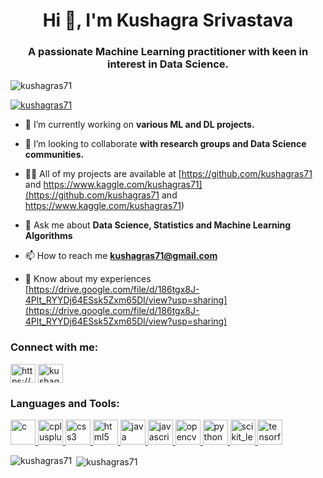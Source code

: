 <h1 align="center">Hi 👋, I'm Kushagra Srivastava</h1>
<h3 align="center">A passionate Machine Learning practitioner with keen in interest in Data Science.</h3>

<p align="left"> <img src="https://komarev.com/ghpvc/?username=kushagras71&label=Profile%20views&color=0e75b6&style=flat" alt="kushagras71" /> </p>

<p align="left"> <a href="https://github.com/ryo-ma/github-profile-trophy"><img src="https://github-profile-trophy.vercel.app/?username=kushagras71" alt="kushagras71" /></a> </p>

- 🔭 I’m currently working on **various ML and DL projects.**

- 👯 I’m looking to collaborate **with research groups and Data Science communities.**

- 👨‍💻 All of my projects are available at [https://github.com/kushagras71 and https://www.kaggle.com/kushagras71](https://github.com/kushagras71 and https://www.kaggle.com/kushagras71)

- 💬 Ask me about **Data Science, Statistics and Machine Learning Algorithms**

- 📫 How to reach me **kushagras71@gmail.com**

- 📄 Know about my experiences [https://drive.google.com/file/d/186tgx8J-4Plt_RYYDj64ESsk5Zxm65Dl/view?usp=sharing](https://drive.google.com/file/d/186tgx8J-4Plt_RYYDj64ESsk5Zxm65Dl/view?usp=sharing)

<h3 align="left">Connect with me:</h3>
<p align="left">
<a href="https://linkedin.com/in/kushagras71" target="blank"><img align="center" src="https://cdn.jsdelivr.net/npm/simple-icons@3.0.1/icons/linkedin.svg" alt="https://www.linkedin.com/in/kushagras71" height="30" width="40" /></a>
<a href="https://kaggle.com/kushagras71" target="blank"><img align="center" src="https://cdn.jsdelivr.net/npm/simple-icons@3.0.1/icons/kaggle.svg" alt="kushagras71" height="30" width="40" /></a>
</p>

<h3 align="left">Languages and Tools:</h3>
<p align="left"> <a href="https://www.cprogramming.com/" target="_blank"> <img src="https://devicons.github.io/devicon/devicon.git/icons/c/c-original.svg" alt="c" width="40" height="40"/> </a> <a href="https://www.w3schools.com/cpp/" target="_blank"> <img src="https://devicons.github.io/devicon/devicon.git/icons/cplusplus/cplusplus-original.svg" alt="cplusplus" width="40" height="40"/> </a> <a href="https://www.w3schools.com/css/" target="_blank"> <img src="https://devicons.github.io/devicon/devicon.git/icons/css3/css3-original-wordmark.svg" alt="css3" width="40" height="40"/> </a> <a href="https://www.w3.org/html/" target="_blank"> <img src="https://devicons.github.io/devicon/devicon.git/icons/html5/html5-original-wordmark.svg" alt="html5" width="40" height="40"/> </a> <a href="https://www.java.com" target="_blank"> <img src="https://devicons.github.io/devicon/devicon.git/icons/java/java-original-wordmark.svg" alt="java" width="40" height="40"/> </a> <a href="https://developer.mozilla.org/en-US/docs/Web/JavaScript" target="_blank"> <img src="https://devicons.github.io/devicon/devicon.git/icons/javascript/javascript-original.svg" alt="javascript" width="40" height="40"/> </a> <a href="https://opencv.org/" target="_blank"> <img src="https://www.vectorlogo.zone/logos/opencv/opencv-icon.svg" alt="opencv" width="40" height="40"/> </a> <a href="https://www.python.org" target="_blank"> <img src="https://devicons.github.io/devicon/devicon.git/icons/python/python-original.svg" alt="python" width="40" height="40"/> </a> <a href="https://scikit-learn.org/" target="_blank"> <img src="https://upload.wikimedia.org/wikipedia/commons/0/05/Scikit_learn_logo_small.svg" alt="scikit_learn" width="40" height="40"/> </a> <a href="https://www.tensorflow.org" target="_blank"> <img src="https://www.vectorlogo.zone/logos/tensorflow/tensorflow-icon.svg" alt="tensorflow" width="40" height="40"/> </a> </p>

<p><img align="left" src="https://github-readme-stats.vercel.app/api/top-langs?username=kushagras71&show_icons=true&locale=en&layout=compact" alt="kushagras71" /></p>

<p>&nbsp;<img align="center" src="https://github-readme-stats.vercel.app/api?username=kushagras71&show_icons=true&locale=en" alt="kushagras71" /></p>
